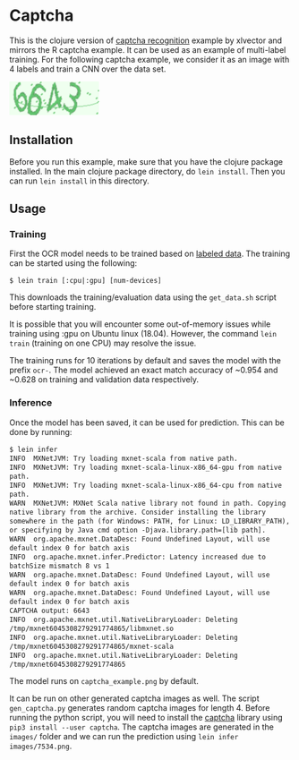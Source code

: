 <!--- Licensed to the Apache Software Foundation (ASF) under one -->
<!--- or more contributor license agreements.  See the NOTICE file -->
<!--- distributed with this work for additional information -->
<!--- regarding copyright ownership.  The ASF licenses this file -->
<!--- to you under the Apache License, Version 2.0 (the -->
<!--- "License"); you may not use this file except in compliance -->
<!--- with the License.  You may obtain a copy of the License at -->

<!---   http://www.apache.org/licenses/LICENSE-2.0 -->

<!--- Unless required by applicable law or agreed to in writing, -->
<!--- software distributed under the License is distributed on an -->
<!--- "AS IS" BASIS, WITHOUT WARRANTIES OR CONDITIONS OF ANY -->
<!--- KIND, either express or implied.  See the License for the -->
<!--- specific language governing permissions and limitations -->
<!--- under the License. -->

# Captcha

This is the clojure version of [captcha recognition](https://github.com/xlvector/learning-dl/tree/master/mxnet/ocr)
example by xlvector and mirrors the R captcha example. It can be used as an
example of multi-label training. For the following captcha example, we consider it as an
image with 4 labels and train a CNN over the data set.

![captcha example](captcha_example.png)

## Installation

Before you run this example, make sure that you have the clojure package
installed. In the main clojure package directory, do `lein install`.
Then you can run `lein install` in this directory.

## Usage

### Training

First the OCR model needs to be trained based on [labeled data](https://apache-mxnet.s3-accelerate.dualstack.amazonaws.com/R/data/captcha_example.zip).
The training can be started using the following:
```
$ lein train [:cpu|:gpu] [num-devices]
```
This downloads the training/evaluation data using the `get_data.sh` script
before starting training.

It is possible that you will encounter some out-of-memory issues while training using :gpu on Ubuntu
linux (18.04). However, the command `lein train` (training on one CPU) may resolve the issue.

The training runs for 10 iterations by default and saves the model with the
prefix `ocr-`. The model achieved an exact match accuracy of ~0.954 and
~0.628 on training and validation data respectively.

### Inference

Once the model has been saved, it can be used for prediction. This can be done
by running:
```
$ lein infer
INFO  MXNetJVM: Try loading mxnet-scala from native path.
INFO  MXNetJVM: Try loading mxnet-scala-linux-x86_64-gpu from native path.
INFO  MXNetJVM: Try loading mxnet-scala-linux-x86_64-cpu from native path.
WARN  MXNetJVM: MXNet Scala native library not found in path. Copying native library from the archive. Consider installing the library somewhere in the path (for Windows: PATH, for Linux: LD_LIBRARY_PATH), or specifying by Java cmd option -Djava.library.path=[lib path].
WARN  org.apache.mxnet.DataDesc: Found Undefined Layout, will use default index 0 for batch axis
INFO  org.apache.mxnet.infer.Predictor: Latency increased due to batchSize mismatch 8 vs 1
WARN  org.apache.mxnet.DataDesc: Found Undefined Layout, will use default index 0 for batch axis
WARN  org.apache.mxnet.DataDesc: Found Undefined Layout, will use default index 0 for batch axis
CAPTCHA output: 6643
INFO  org.apache.mxnet.util.NativeLibraryLoader: Deleting /tmp/mxnet6045308279291774865/libmxnet.so
INFO  org.apache.mxnet.util.NativeLibraryLoader: Deleting /tmp/mxnet6045308279291774865/mxnet-scala
INFO  org.apache.mxnet.util.NativeLibraryLoader: Deleting /tmp/mxnet6045308279291774865
```
The model runs on `captcha_example.png` by default.

It can be run on other generated captcha images as well. The script
`gen_captcha.py` generates random captcha images for length 4.
Before running the python script, you will need to install the [captcha](https://pypi.org/project/captcha/)
library using `pip3 install --user captcha`. The captcha images are generated
in the `images/` folder and we can run the prediction using
`lein infer images/7534.png`.
